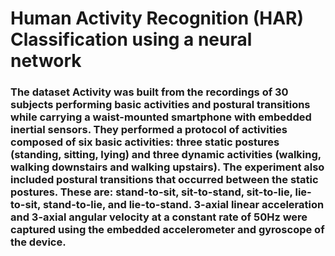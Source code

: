 # Human Activity Recognition (HAR) Classification using a neural network 

### The dataset Activity was built from the recordings of 30 subjects performing basic activities and postural transitions while carrying a waist-mounted smartphone with embedded inertial sensors. They performed a protocol of activities composed of six basic activities: three static postures (standing, sitting, lying) and three dynamic activities (walking, walking downstairs and walking upstairs). The experiment also included postural transitions that occurred between the static postures. These are: stand-to-sit, sit-to-stand, sit-to-lie, lie-to-sit, stand-to-lie, and lie-to-stand. 3-axial linear acceleration and 3-axial angular velocity at a constant rate of 50Hz were captured using the embedded accelerometer and gyroscope of the device.

